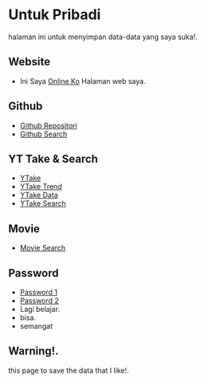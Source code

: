 # Untuk Pribadi
halaman ini untuk menyimpan data-data yang saya suka!. 
## Website
 - Ini Saya [Online Ko](https://mansitee.github.io/app) Halaman web saya.
## Github 
 - [Github Repositori](https://mansitee.github.io/p/github/gitrepo)
 - [Github Search](https://mansitee.github.io/p/github/search)
## YT Take & Search    
 - [YTake](https://mansitee.github.io/p/ytake)
 - [YTake Trend](https://mansitee.github.io/p/ytake/ytrend.html)
 - [YTake Data](https://mansitee.github.io/p/ytake/Ytdata.html)
 - [YTake Search](https://mansitee.github.io/p/ytsearch)
##  Movie  
 - [Movie Search](https://mansitee.github.io/p/movie/movie.html)
## Password 
 - [Password 1](https://mansitee.github.io/p/password/password.html)
 - [Password 2](https://mansitee.github.io/p/passwoed/passwordll.html)
 - Lagi belajar.
 - bisa.
 - semangat
   
## Warning!.

this page to save the data that I like!. 
